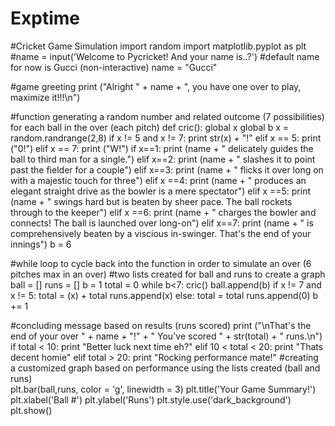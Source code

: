# Exptime

#Cricket Game Simulation
import random
import matplotlib.pyplot as plt
#name = input('Welcome to Pycricket! And your name is..?')
#default name for now is Gucci (non-interactive)
name = "Gucci"

#game greeting
print ("Alright " + name + ", you have one over to play, maximize it!!!\n")


#function generating a random number and related outcome (7 possibilities) for each ball in the over (each pitch)
def cric():
    global x
    global b
    x  = random.randrange(2,8)
    if x != 5 and x != 7:
        print str(x) + "!"
    elif x == 5:
        print ("0!")
    elif x == 7:
        print ("W!")
    if x==1:
        print (name + " delicately guides the ball to third man for a single.")
    elif x==2:
        print (name + " slashes it to point past the fielder for a couple")
    elif x==3:
        print (name + " flicks it over long on with a majestic touch for three")
    elif x ==4:
        print (name + " produces an elegant straight drive as the bowler is a mere spectator")
    elif x ==5:
        print (name + " swings hard but is beaten by sheer pace. The ball rockets through to the keeper")
    elif x ==6:
        print (name + " charges the bowler and connects! The ball is launched over long-on") 
    elif x==7:
        print (name + " is comprehensively beaten by a viscious in-swinger. That's the end of your innings")
        b = 6
        
#while loop to cycle back into the function in order to simulate an over (6 pitches max in an over)
#two lists created for ball and runs to create a graph 
ball = []
runs = []
b = 1
total = 0
while b<7:
    cric()
    ball.append(b)
    if x != 7 and x != 5:
        total = (x) + total
        runs.append(x)
    else:
        total = total
        runs.append(0)
    b += 1

#concluding message based on results (runs scored)
print ("\nThat's the end of your over " + name + "!" + " You've scored " + str(total) + " runs.\n")
if total < 10:
    print "Better luck next time eh?"
elif 10 < total < 20:
    print "Thats decent homie"
elif total > 20:
    print "Rocking performance mate!"
#creating a customized graph based on performance using the lists created (ball and runs)    
plt.bar(ball,runs, color = 'g', linewidth = 3)
plt.title('Your Game Summary!')
plt.xlabel('Ball #')
plt.ylabel('Runs')
plt.style.use('dark_background')
plt.show()
